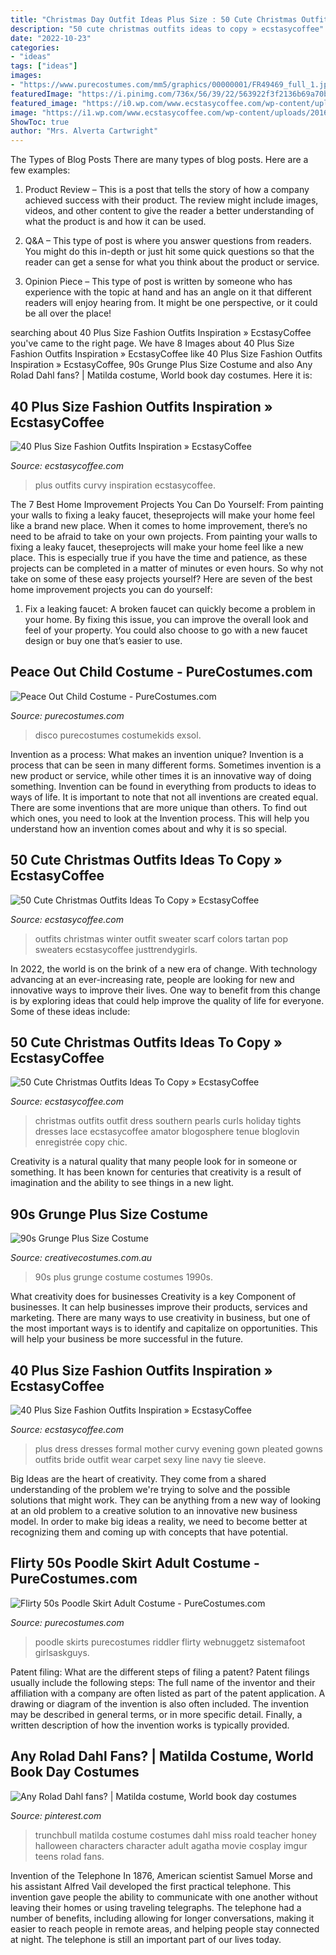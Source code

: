 ```yaml
---
title: "Christmas Day Outfit Ideas Plus Size : 50 Cute Christmas Outfits Ideas To Copy » Ecstasycoffee"
description: "50 cute christmas outfits ideas to copy » ecstasycoffee"
date: "2022-10-23"
categories:
- "ideas"
tags: ["ideas"]
images:
- "https://www.purecostumes.com/mm5/graphics/00000001/FR49469_full_1.jpg"
featuredImage: "https://i.pinimg.com/736x/56/39/22/563922f3f2136b69a70b981fc748d370--miss-honey-from-matilda-miss-trunchbull.jpg"
featured_image: "https://i0.wp.com/www.ecstasycoffee.com/wp-content/uploads/2016/10/Curvy-Women-Fashion-Outfits-43.jpg?resize=600%2C937"
image: "https://i1.wp.com/www.ecstasycoffee.com/wp-content/uploads/2016/10/Pleated-evening-gown.jpg"
ShowToc: true
author: "Mrs. Alverta Cartwright"
---
```



The Types of Blog Posts
There are many types of blog posts. Here are a few examples:
1. Product Review – This is a post that tells the story of how a company achieved success with their product. The review might include images, videos, and other content to give the reader a better understanding of what the product is and how it can be used.

2. Q&A – This type of post is where you answer questions from readers. You might do this in-depth or just hit some quick questions so that the reader can get a sense for what you think about the product or service.

3. Opinion Piece – This type of post is written by someone who has experience with the topic at hand and has an angle on it that different readers will enjoy hearing from. It might be one perspective, or it could be all over the place!


	

		
searching about 40 Plus Size Fashion Outfits Inspiration » EcstasyCoffee you've came to the right page. We have 8 Images about 40 Plus Size Fashion Outfits Inspiration » EcstasyCoffee like 40 Plus Size Fashion Outfits Inspiration » EcstasyCoffee, 90s Grunge Plus Size Costume and also Any Rolad Dahl fans? | Matilda costume, World book day costumes. Here it is:
		
    
## 40 Plus Size Fashion Outfits Inspiration » EcstasyCoffee

<img loading=lazy src="https://i0.wp.com/www.ecstasycoffee.com/wp-content/uploads/2016/10/Curvy-Women-Fashion-Outfits-43.jpg?resize=600%2C937" onerror="this.onerror=null;this.src='https://tse1.mm.bing.net/th?id=OIP.wKZz6Q0fBTK8irygEWTmSAHaLk&amp;pid=15.1';" alt="40 Plus Size Fashion Outfits Inspiration » EcstasyCoffee">

_Source: ecstasycoffee.com_

>plus outfits curvy inspiration ecstasycoffee. 

	

The 7 Best Home Improvement Projects You Can Do Yourself: From painting your walls to fixing a leaky faucet, theseprojects will make your home feel like a brand new place.
When it comes to home improvement, there’s no need to be afraid to take on your own projects. From painting your walls to fixing a leaky faucet, theseprojects will make your home feel like a new place. This is especially true if you have the time and patience, as these projects can be completed in a matter of minutes or even hours. So why not take on some of these easy projects yourself? Here are seven of the best home improvement projects you can do yourself: 
1. Fix a leaking faucet: A broken faucet can quickly become a problem in your home. By fixing this issue, you can improve the overall look and feel of your property. You could also choose to go with a new faucet design or buy one that’s easier to use.


    
## Peace Out Child Costume - PureCostumes.com

<img loading=lazy src="https://www.purecostumes.com/mm5/graphics/00000001/FR49469_full_1.jpg" onerror="this.onerror=null;this.src='https://tse2.mm.bing.net/th?id=OIP.22YrTfP1z58C6JgtMtl9TgHaLO&amp;pid=15.1';" alt="Peace Out Child Costume - PureCostumes.com">

_Source: purecostumes.com_

>disco purecostumes costumekids exsol. 

	

Invention as a process: What makes an invention unique?
Invention is a process that can be seen in many different forms. Sometimes invention is a new product or service, while other times it is an innovative way of doing something. Invention can be found in everything from products to ideas to ways of life.
It is important to note that not all inventions are created equal. There are some inventions that are more unique than others. To find out which ones, you need to look at the Invention process. This will help you understand how an invention comes about and why it is so special.

    
## 50 Cute Christmas Outfits Ideas To Copy » EcstasyCoffee

<img loading=lazy src="https://i2.wp.com/www.ecstasycoffee.com/wp-content/uploads/2016/10/Cute-Christmas-outfits-1.jpg" onerror="this.onerror=null;this.src='https://tse3.mm.bing.net/th?id=OIP.cEzrBg6Aqp1DCsxjAbDfBAHaJ5&amp;pid=15.1';" alt="50 Cute Christmas Outfits Ideas To Copy » EcstasyCoffee">

_Source: ecstasycoffee.com_

>outfits christmas winter outfit sweater scarf colors tartan pop sweaters ecstasycoffee justtrendygirls. 

	

In 2022, the world is on the brink of a new era of change. With technology advancing at an ever-increasing rate, people are looking for new and innovative ways to improve their lives. One way to benefit from this change is by exploring ideas that could help improve the quality of life for everyone. Some of these ideas include:

    
## 50 Cute Christmas Outfits Ideas To Copy » EcstasyCoffee

<img loading=lazy src="https://i1.wp.com/www.ecstasycoffee.com/wp-content/uploads/2016/10/Cute-Christmas-outfits.jpg" onerror="this.onerror=null;this.src='https://tse1.mm.bing.net/th?id=OIP.A2RkHywDFj00jLQThILjdgAAAA&amp;pid=15.1';" alt="50 Cute Christmas Outfits Ideas To Copy » EcstasyCoffee">

_Source: ecstasycoffee.com_

>christmas outfits outfit dress southern pearls curls holiday tights dresses lace ecstasycoffee amator blogosphere tenue bloglovin enregistrée copy chic. 

	

Creativity is a natural quality that many people look for in someone or something. It has been known for centuries that creativity is a result of imagination and the ability to see things in a new light.

    
## 90s Grunge Plus Size Costume

<img loading=lazy src="https://www.creativecostumes.com.au/wp-content/uploads/2018/07/CC_April_18_052-510x680.jpg" onerror="this.onerror=null;this.src='https://tse4.mm.bing.net/th?id=OIP.VA13aEKyTS-tXBQ2OdqCPQHaJ4&amp;pid=15.1';" alt="90s Grunge Plus Size Costume">

_Source: creativecostumes.com.au_

>90s plus grunge costume costumes 1990s. 

	

What creativity does for businesses
Creativity is a key Component of businesses. It can help businesses improve their products, services and marketing. There are many ways to use creativity in business, but one of the most important ways is to identify and capitalize on opportunities. This will help your business be more successful in the future.

    
## 40 Plus Size Fashion Outfits Inspiration » EcstasyCoffee

<img loading=lazy src="https://i1.wp.com/www.ecstasycoffee.com/wp-content/uploads/2016/10/Pleated-evening-gown.jpg" onerror="this.onerror=null;this.src='https://tse2.mm.bing.net/th?id=OIP.M4VGERuCpbioASR47VNzlQHaLt&amp;pid=15.1';" alt="40 Plus Size Fashion Outfits Inspiration » EcstasyCoffee">

_Source: ecstasycoffee.com_

>plus dress dresses formal mother curvy evening gown pleated gowns outfits bride outfit wear carpet sexy line navy tie sleeve. 

	

Big Ideas are the heart of creativity. They come from a shared understanding of the problem we're trying to solve and the possible solutions that might work. They can be anything from a new way of looking at an old problem to a creative solution to an innovative new business model. In order to make big ideas a reality, we need to become better at recognizing them and coming up with concepts that have potential.

    
## Flirty 50s Poodle Skirt Adult Costume - PureCostumes.com

<img loading=lazy src="https://www.purecostumes.com/mm5/graphics/00000001/FM74399_full_1.jpg" onerror="this.onerror=null;this.src='https://tse3.mm.bing.net/th?id=OIP.5-JqQvxvEeVkscid4xlDWgHaLO&amp;pid=15.1';" alt="Flirty 50s Poodle Skirt Adult Costume - PureCostumes.com">

_Source: purecostumes.com_

>poodle skirts purecostumes riddler flirty webnuggetz sistemafoot girlsaskguys. 

	

Patent filing: What are the different steps of filing a patent?
Patent filings usually include the following steps: 
The full name of the inventor and their affiliation with a company are often listed as part of the patent application. A drawing or diagram of the invention is also often included. The invention may be described in general terms, or in more specific detail. Finally, a written description of how the invention works is typically provided.

    
## Any Rolad Dahl Fans? | Matilda Costume, World Book Day Costumes

<img loading=lazy src="https://i.pinimg.com/736x/56/39/22/563922f3f2136b69a70b981fc748d370--miss-honey-from-matilda-miss-trunchbull.jpg" onerror="this.onerror=null;this.src='https://tse3.mm.bing.net/th?id=OIP.RB_jO_WMuCyGTzwaudgApAHaJ3&amp;pid=15.1';" alt="Any Rolad Dahl fans? | Matilda costume, World book day costumes">

_Source: pinterest.com_

>trunchbull matilda costume costumes dahl miss roald teacher honey halloween characters character adult agatha movie cosplay imgur teens rolad fans. 

	

Invention of the Telephone
In 1876, American scientist Samuel Morse and his assistant Alfred Vail developed the first practical telephone. This invention gave people the ability to communicate with one another without leaving their homes or using traveling telegraphs. The telephone had a number of benefits, including allowing for longer conversations, making it easier to reach people in remote areas, and helping people stay connected at night. The telephone is still an important part of our lives today.

